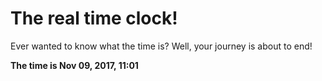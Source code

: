 # The real time clock!

Ever wanted to know what the time is? Well, your journey is about to end!

**The time is Nov 09, 2017, 11:01**